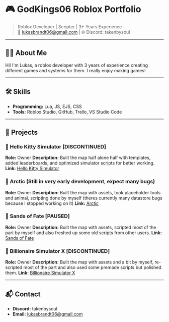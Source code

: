 # 🎮 GodKings06 Roblox Portfolio

> Roblox Developer | Scripter | 3+ Years Experience  
> 📧 lukasbrandt06@gmail.com | 🌐 Discord: takenbysoul

---

## 🧑‍💼 About Me
Hi! I'm Lukas, a roblox developer with 3 years of experience creating different games and systems for them. I really enjoy making games!

---

## 🛠️ Skills
- **Programming:** Lua, JS, EJS, CSS
- **Tools:** Roblox Studio, GitHub, Trello, VS Studio Code

---

## 🚀 Projects

### 🔹 Hello Kitty Simulator [DISCONTINUED]
**Role:** Owner 
**Description:** Built the map half alone half with templates, added leaderboards, and optimized simulator scripts for better working.  
**Link:** [Hello Kitty Simulator](https://www.roblox.com/games/133881977939224/)

### 🔹 Arctic (Still in very early development, expect many bugs)
**Role:** Owner
**Description:** Built the map with assets, took placeholder tools and animal, scripting done by myself (theres currently many datastore bugs because I stopped working on it)
**Link:** [Arctic](https://www.roblox.com/games/119810352194812/)

### 🔹 Sands of Fate [PAUSED]
**Role:** Owner
**Description:** Built the map with assets, scripted most of the part by myself and also freshed up some old scripts from other users. 
**Link:** [Sands of Fate](https://www.roblox.com/games/117962027691662/)

### 🔹 Billionaire Simulator X [DISCONTINUED]
**Role:** Owner
**Description:** Built the map with assets and a bit by myself, re-scripted most of the part and also used some premade scripts but polished them. 
**Link:** [Billionaire Simulator X](https://www.roblox.com/games/84026042298120/)

---

## 📬 Contact
- **Discord:** takenbysoul
- **Email:** lukasbrandt06@gmail.com  
